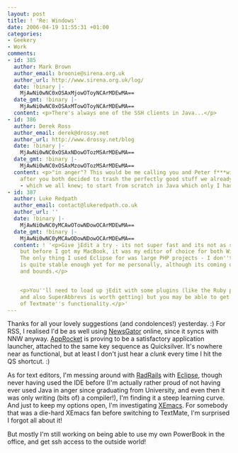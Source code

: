 ```yaml
---
layout: post
title: ! 'Re: Windows'
date: 2006-04-19 11:55:31 +01:00
categories:
- Geekery
- Work
comments:
- id: 385
  author: Mark Brown
  author_email: broonie@sirena.org.uk
  author_url: http://www.sirena.org.uk/log/
  date: !binary |-
    MjAwNi0wNC0xOSAxMjowOToyNCArMDEwMA==
  date_gmt: !binary |-
    MjAwNi0wNC0xOSAxMTowOToyNCArMDEwMA==
  content: <p>There's always one of the SSH clients in Java...</p>
- id: 386
  author: Derek Ross
  author_email: derek@drossy.net
  author_url: http://www.drossy.net/blog
  date: !binary |-
    MjAwNi0wNC0xOSAxNDowOTozMSArMDEwMA==
  date_gmt: !binary |-
    MjAwNi0wNC0xOSAxMzowOTozMSArMDEwMA==
  content: <p>"in anger"? This would be me calling you and Peter f***wits repeatedly
    after you both decided to trash the perfectly good stuff we already done in C
    - which we all knew; to start from scratch in Java which only I had played with?</p>
- id: 387
  author: Luke Redpath
  author_email: contact@lukeredpath.co.uk
  author_url: ''
  date: !binary |-
    MjAwNi0wNC0yMCAwOTowNDowOCArMDEwMA==
  date_gmt: !binary |-
    MjAwNi0wNC0yMCAwODowNDowOCArMDEwMA==
  content: ! '<p>Give jEdit a try - its not super fast and its not as smooth as Textmate
    but before I got my MacBook, it was my editor of choice for both Windows and Linux.
    The only thing I used Eclipse for was large PHP projects - I don''t think RadRails
    is quite stable enough yet for me personally, although its coming on in leaps
    and bounds.</p>


    <p>You''ll need to load up jEdit with some plugins (like the Ruby plugin of course,
    and also SuperAbbrevs is worth getting) but you may be able to get near to some
    of Textmate''s functionality.</p>'
---
```

Thanks for all your lovely suggestions (and condolences!) yesterday. :)  For RSS, I realised I'd be as well using [NewsGator](http://www.newsgator.com/) online, since it syncs with NNW anyway.  [AppRocket](http://www.candylabs.com/approcket/) is proving to be a satisfactory application launcher, attached to the same key sequence as Quicksilver.  It's nowhere near as functional, but at least I don't just hear a *clunk* every time I hit the QS shortcut. :)

As for text editors, I'm messing around with [RadRails](http://www.radrails.org/) with [Eclipse](http://www.eclipse.org), though never having used the IDE before (I'm actually rather proud of not having ever used Java in anger since graduating from University, and even then it was only writing (bits of) a compiler!), I'm finding it a steep learning curve.  And just to keep my options open, I'm investigating [XEmacs](http://www.xemacs.org/).  For somebody that was a die-hard XEmacs fan before switching to TextMate, I'm surprised I forgot all about it!

But mostly I'm still working on being able to use my own PowerBook in the office, and get ssh access to the outside world!
